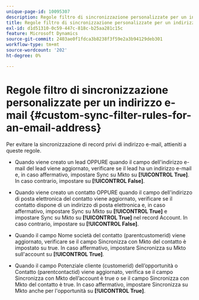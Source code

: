 ```yaml
---
unique-page-id: 10095307
description: Regole filtro di sincronizzazione personalizzate per un indirizzo e-mail - Documentazione di Marketo - Documentazione del prodotto
title: Regole filtro di sincronizzazione personalizzate per un indirizzo e-mail
exl-id: d1d51310-0c59-447c-818c-b25aa281c15c
feature: Microsoft Dynamics
source-git-commit: 2403ae0f1fdca3b8238f3f59e2a3b94129deb301
workflow-type: tm+mt
source-wordcount: '202'
ht-degree: 0%

---
```


# Regole filtro di sincronizzazione personalizzate per un indirizzo e-mail {#custom-sync-filter-rules-for-an-email-address}

Per evitare la sincronizzazione di record privi di indirizzo e-mail, attieniti a queste regole.

* Quando viene creato un lead OPPURE quando il campo dell&#39;indirizzo e-mail del lead viene aggiornato, verificare se il lead ha un indirizzo e-mail e, in caso affermativo, impostare Sync su Mkto su **[!UICONTROL True]**. In caso contrario, impostare su **[!UICONTROL False]**.

* Quando viene creato un contatto OPPURE quando il campo dell&#39;indirizzo di posta elettronica del contatto viene aggiornato, verificare se il contatto dispone di un indirizzo di posta elettronica e, in caso affermativo, impostare Sync su Mkto su **[!UICONTROL True]** e impostare Sync su Mkto su **[!UICONTROL True]** nel record Account. In caso contrario, impostare su **[!UICONTROL False]**.

* Quando il campo Nome società del contatto (parentcustomerid) viene aggiornato, verificare se il campo Sincronizza con Mkto del contatto è impostato su true. In caso affermativo, impostare Sincronizza su Mkto sull&#39;account su **[!UICONTROL True]**.

* Quando il campo Potenziale cliente (customerid) dell’opportunità o Contatto (parentcontactid) viene aggiornato, verifica se il campo Sincronizza con Mkto dell’account è true o se il campo Sincronizza con Mkto del contatto è true. In caso affermativo, impostare Sincronizza su Mkto anche per l&#39;opportunità su **[!UICONTROL True]**.
